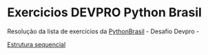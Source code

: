 # Exercicios DEVPRO Python Brasil
Resolução da lista de exercícios da [PythonBrasil](https://wiki.python.org.br/ListaDeExercicios) - Desafio Devpro - 

[Estrutura sequencial](https://github.com/leonardolginfo/ExerciciosDEVPROPythonBrasil/tree/master/venv/EstruturaSequencial)
